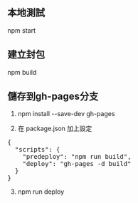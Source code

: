 ## 本地測試
npm start
## 建立封包
npm build
## 儲存到gh-pages分支
1. npm install --save-dev gh-pages

2. 在 package.json 加上設定

<pre>
{
  "scripts": {
    "predeploy": "npm run build",
    "deploy": "gh-pages -d build"
  }
}
</pre>

3. npm run deploy
